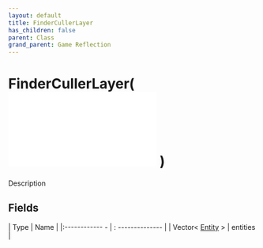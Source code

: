 ```yaml
---
layout: default
title: FinderCullerLayer
has_children: false
parent: Class
grand_parent: Game Reflection
---
```

# FinderCullerLayer( ![ CellLayer ](game-reflection/classes/cell_layer.md) )
Description 

## Fields
| Type | Name |
|:------------ - | : -------------- |
| Vector< [Entity](game-reflection/classes/entity.md) > | entities |
